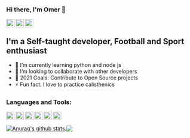 ### Hi there, I'm Omer 👋


[<img align="left" alt="Omer Gamliel | LinkedIn" width="22px" src="https://cdn.jsdelivr.net/npm/simple-icons@v3/icons/linkedin.svg" />][linkedin]
[<img align="left" alt="omer_gamliel | Instagram" width="22px" src="https://cdn.jsdelivr.net/npm/simple-icons@v3/icons/instagram.svg" />][instagram]
[<img align="left" alt="Omer Gamliel | Stackoverflow" width="22px" src="https://cdn.jsdelivr.net/npm/simple-icons@v3/icons/stackoverflow.svg" />][stackoverflow]

<br />

## I'm a Self-taught developer, Football and Sport enthusiast

- 🌱 I’m currently learning python and node js
- 👯 I’m looking to collaborate with other developers
- 🥅 2021 Goals: Contribute to Open Source projects
- ⚡ Fun fact: I love to practice calisthenics

### Languages and Tools:

<img align="left" alt="Visual Studio Code" width="22px" src="https://cdn.jsdelivr.net/npm/simple-icons@3.13.0/icons/visualstudiocode.svg" />
<img align="left" alt="Git" width="22px" src="https://cdn.jsdelivr.net/npm/simple-icons@3.13.0/icons/git.svg" />
<img align="left" alt="GitHub" width="22px" src="https://cdn.jsdelivr.net/npm/simple-icons@3.13.0/icons/github.svg" />
<img align="left" alt="Flutter" width="22px" src="https://cdn.jsdelivr.net/npm/simple-icons@3.13.0/icons/flutter.svg" />
<img align="left" alt="Flutter" width="22px" src="https://cdn.jsdelivr.net/npm/simple-icons@3.13.0/icons/dart.svg" />
<img align="left" alt="Flutter" width="22px" src="https://cdn.jsdelivr.net/npm/simple-icons@3.13.0/icons/python.svg" />

<br />
<br />

<a href="https://github.com/anuraghazra/github-readme-stats">
  <img align="center" src="https://github-readme-stats.anuraghazra1.vercel.app/api?username=omergamliel3&show_icons=true&include_all_commits=true&theme=dark&hide=prs,issues,contribs" alt="Anurag's github stats" />
</a>
<a href="https://github.com/anuraghazra/github-readme-stats">
  <img align="center" src="https://github-readme-stats.vercel.app/api/top-langs/?username=omergamliel3&layout=compact&theme=dark" />
</a>

[instagram]: https://www.instagram.com/omer_gamliel
[linkedin]: https://www.linkedin.com/in/omer-gamliel-6a813a188/
[stackoverflow]: https://stackoverflow.com/users/11000728/omer-gamliel?tab=profile

